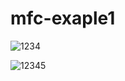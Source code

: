 # mfc-exaple1



![1234](https://user-images.githubusercontent.com/54833169/65929400-e4d75a00-e43c-11e9-8161-cfa3dccd2928.PNG)


![12345](https://user-images.githubusercontent.com/54833169/65929392-dbe68880-e43c-11e9-97bc-9a5cfb921657.PNG)
